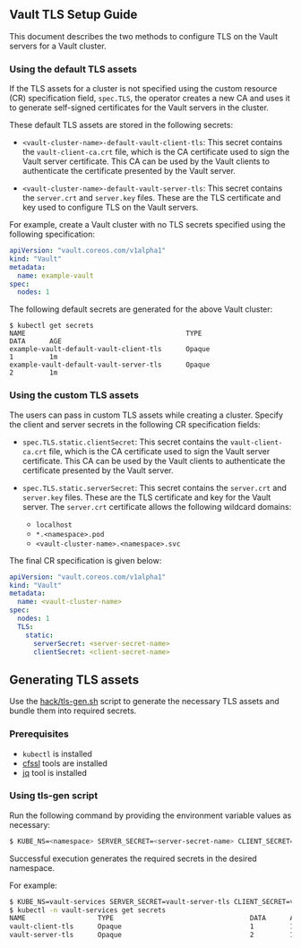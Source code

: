 ## Vault TLS Setup Guide

This document describes the two methods to configure TLS on the Vault servers for a Vault cluster.

### Using the default TLS assets

If the TLS assets for a cluster is not specified using the custom resource (CR) specification field, `spec.TLS`, the operator  creates a new CA and uses it to generate self-signed certificates for the Vault servers in the cluster.

These default TLS assets are stored in the following secrets:

- `<vault-cluster-name>-default-vault-client-tls`: This secret contains the `vault-client-ca.crt` file, which is the CA certificate used to sign the Vault server certificate. This CA can be used by the Vault clients to authenticate the certificate presented by the Vault server.

- `<vault-cluster-name>-default-vault-server-tls`: This secret contains the `server.crt` and `server.key` files. These are the TLS certificate and key used to configure TLS on the Vault servers.

For example, create a Vault cluster with no TLS secrets specified using the following specification:

```yaml
apiVersion: "vault.coreos.com/v1alpha1"
kind: "Vault"
metadata:
  name: example-vault
spec:
  nodes: 1
```

The following default secrets are generated for the above Vault cluster:

```
$ kubectl get secrets
NAME                                        TYPE                                  DATA      AGE
example-vault-default-vault-client-tls      Opaque                                1         1m
example-vault-default-vault-server-tls      Opaque                                2         1m
```

### Using the custom TLS assets

The users can pass in custom TLS assets while creating a cluster. Specify the client and server secrets in the following CR specification fields:

- `spec.TLS.static.clientSecret`: This secret contains the `vault-client-ca.crt` file, which is the CA certificate used to sign the Vault server certificate. This CA can be used by the Vault clients to authenticate the certificate presented by the Vault server.

- `spec.TLS.static.serverSecret`: This secret contains the `server.crt` and `server.key` files. These are the TLS certificate and key for the Vault server. The `server.crt` certificate allows the following wildcard domains:

    - `localhost`
    - `*.<namespace>.pod`
    - `<vault-cluster-name>.<namespace>.svc`

The final CR specification is given below:

```yaml
apiVersion: "vault.coreos.com/v1alpha1"
kind: "Vault"
metadata:
  name: <vault-cluster-name>
spec:
  nodes: 1
  TLS:
    static:
      serverSecret: <server-secret-name>
      clientSecret: <client-secret-name>
```

## Generating TLS assets

Use the [hack/tls-gen.sh](../../hack/tls-gen.sh) script to generate the necessary TLS assets and bundle them into required secrets.

### Prerequisites

* `kubectl` is installed
* [cfssl][cfssl] tools are installed
* [jq][jq] tool is installed

### Using tls-gen script

Run the following command by providing the environment variable values as necessary:

```bash
$ KUBE_NS=<namespace> SERVER_SECRET=<server-secret-name> CLIENT_SECRET=<client-secret-name> hack/tls-gen.sh
```

Successful execution generates the required secrets in the desired namespace.

For example:

```bash
$ KUBE_NS=vault-services SERVER_SECRET=vault-server-tls CLIENT_SECRET=vault-client-tls hack/tls-gen.sh
$ kubectl -n vault-services get secrets
NAME                  TYPE                                  DATA      AGE
vault-client-tls      Opaque                                1         1m
vault-server-tls      Opaque                                2         1m
```

[cfssl]: https://github.com/cloudflare/cfssl#installation
[jq]: https://stedolan.github.io/jq/download/

